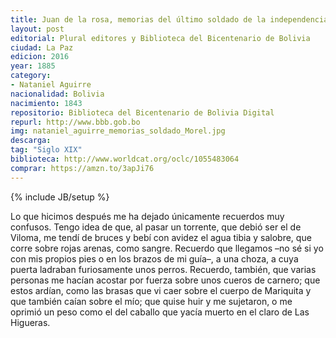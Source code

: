 ```yaml
---
title: Juan de la rosa, memorias del último soldado de la independencia
layout: post
editorial: Plural editores y Biblioteca del Bicentenario de Bolivia
ciudad: La Paz
edicion: 2016
year: 1885
category:
- Nataniel Aguirre
nacionalidad: Bolivia
nacimiento: 1843
repositorio: Biblioteca del Bicentenario de Bolivia Digital
repurl: http://www.bbb.gob.bo
img: nataniel_aguirre_memorias_soldado_Morel.jpg
descarga: 
tag: "Siglo XIX"
biblioteca: http://www.worldcat.org/oclc/1055483064
comprar: https://amzn.to/3apJi76
---
```

{% include JB/setup %}

Lo que hicimos después me ha dejado únicamente recuerdos muy confusos. Tengo idea de que, al pasar un torrente, que debió ser el de Viloma, me tendí de bruces y bebí con avidez el agua tibia y  salobre,  que  corre  sobre  rojas  arenas,  como  sangre.  Recuerdo  que llegamos –no sé si yo con mis propios pies o en los brazos de mi guía–, a una choza, a cuya puerta ladraban furiosamente unos perros. Recuerdo, también, que varias personas me hacían acostar por fuerza sobre unos cueros de carnero; que estos ardían, como las brasas que vi caer sobre el cuerpo de Mariquita y que también caían sobre el mío; que quise huir y me sujetaron, o me oprimió un peso como el del caballo que yacía muerto en el claro de Las Higueras.

